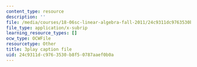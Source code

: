 ```yaml
---
content_type: resource
description: ''
file: /media/courses/18-06sc-linear-algebra-fall-2011/24c9311dc9763530b8f50787aaef0b0a_FzncDO1eSNI.srt
file_type: application/x-subrip
learning_resource_types: []
ocw_type: OCWFile
resourcetype: Other
title: 3play caption file
uid: 24c9311d-c976-3530-b8f5-0787aaef0b0a
---
```

